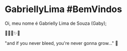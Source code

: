 # GabriellyLima #BemVindos

Oi, meu nome é Gabrielly Lima de Souza (Gaby);

💋💃🏼✨️🍒

"and if you never bleed, you're never gonna grow..." 🥀
